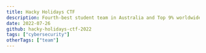 ```yaml
---
title: Hacky Holidays CTF
description: Fourth-best student team in Australia and Top 9% worldwide among 1,000 active participants in Deloitte's Hacky Holidays Capture the Flag competition. Wrote a few write-ups.
date: 2022-07-26
github: hacky-holidays-ctf-2022
tags: ["cybersecurity"]
otherTags: ["team"]
---
```

